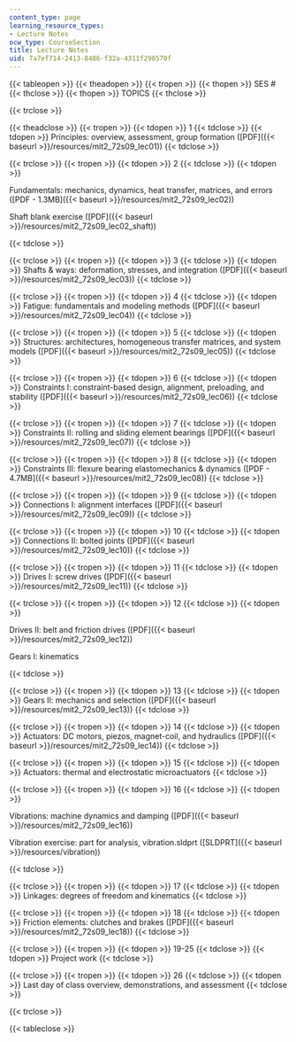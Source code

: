 ```yaml
---
content_type: page
learning_resource_types:
- Lecture Notes
ocw_type: CourseSection
title: Lecture Notes
uid: 7a7ef714-2413-8486-f32a-4311f290570f
---
```


{{< tableopen >}}
{{< theadopen >}}
{{< tropen >}}
{{< thopen >}}
SES #
{{< thclose >}}
{{< thopen >}}
TOPICS
{{< thclose >}}

{{< trclose >}}

{{< theadclose >}}
{{< tropen >}}
{{< tdopen >}}
1
{{< tdclose >}}
{{< tdopen >}}
Principles: overview, assessment, group formation ([PDF]({{< baseurl >}}/resources/mit2_72s09_lec01))
{{< tdclose >}}

{{< trclose >}}
{{< tropen >}}
{{< tdopen >}}
2
{{< tdclose >}}
{{< tdopen >}}


Fundamentals: mechanics, dynamics, heat transfer, matrices, and errors ([PDF - 1.3MB]({{< baseurl >}}/resources/mit2_72s09_lec02))

Shaft blank exercise ([PDF]({{< baseurl >}}/resources/mit2_72s09_lec02_shaft))


{{< tdclose >}}

{{< trclose >}}
{{< tropen >}}
{{< tdopen >}}
3
{{< tdclose >}}
{{< tdopen >}}
Shafts & ways: deformation, stresses, and integration ([PDF]({{< baseurl >}}/resources/mit2_72s09_lec03))
{{< tdclose >}}

{{< trclose >}}
{{< tropen >}}
{{< tdopen >}}
4
{{< tdclose >}}
{{< tdopen >}}
Fatigue: fundamentals and modeling methods ([PDF]({{< baseurl >}}/resources/mit2_72s09_lec04))
{{< tdclose >}}

{{< trclose >}}
{{< tropen >}}
{{< tdopen >}}
5
{{< tdclose >}}
{{< tdopen >}}
Structures: architectures, homogeneous transfer matrices, and system models ([PDF]({{< baseurl >}}/resources/mit2_72s09_lec05))
{{< tdclose >}}

{{< trclose >}}
{{< tropen >}}
{{< tdopen >}}
6
{{< tdclose >}}
{{< tdopen >}}
Constraints I: constraint-based design, alignment, preloading, and stability ([PDF]({{< baseurl >}}/resources/mit2_72s09_lec06))
{{< tdclose >}}

{{< trclose >}}
{{< tropen >}}
{{< tdopen >}}
7
{{< tdclose >}}
{{< tdopen >}}
Constraints II: rolling and sliding element bearings ([PDF]({{< baseurl >}}/resources/mit2_72s09_lec07))
{{< tdclose >}}

{{< trclose >}}
{{< tropen >}}
{{< tdopen >}}
8
{{< tdclose >}}
{{< tdopen >}}
Constraints III: flexure bearing elastomechanics & dynamics ([PDF - 4.7MB]({{< baseurl >}}/resources/mit2_72s09_lec08))
{{< tdclose >}}

{{< trclose >}}
{{< tropen >}}
{{< tdopen >}}
9
{{< tdclose >}}
{{< tdopen >}}
Connections I: alignment interfaces ([PDF]({{< baseurl >}}/resources/mit2_72s09_lec09))
{{< tdclose >}}

{{< trclose >}}
{{< tropen >}}
{{< tdopen >}}
10
{{< tdclose >}}
{{< tdopen >}}
Connections II: bolted joints ([PDF]({{< baseurl >}}/resources/mit2_72s09_lec10))
{{< tdclose >}}

{{< trclose >}}
{{< tropen >}}
{{< tdopen >}}
11
{{< tdclose >}}
{{< tdopen >}}
Drives I: screw drives ([PDF]({{< baseurl >}}/resources/mit2_72s09_lec11))
{{< tdclose >}}

{{< trclose >}}
{{< tropen >}}
{{< tdopen >}}
12
{{< tdclose >}}
{{< tdopen >}}


Drives II: belt and friction drives ([PDF]({{< baseurl >}}/resources/mit2_72s09_lec12))

Gears I: kinematics


{{< tdclose >}}

{{< trclose >}}
{{< tropen >}}
{{< tdopen >}}
13
{{< tdclose >}}
{{< tdopen >}}
Gears II: mechanics and selection ([PDF]({{< baseurl >}}/resources/mit2_72s09_lec13))
{{< tdclose >}}

{{< trclose >}}
{{< tropen >}}
{{< tdopen >}}
14
{{< tdclose >}}
{{< tdopen >}}
Actuators: DC motors, piezos, magnet-coil, and hydraulics ([PDF]({{< baseurl >}}/resources/mit2_72s09_lec14))
{{< tdclose >}}

{{< trclose >}}
{{< tropen >}}
{{< tdopen >}}
15
{{< tdclose >}}
{{< tdopen >}}
Actuators: thermal and electrostatic microactuators
{{< tdclose >}}

{{< trclose >}}
{{< tropen >}}
{{< tdopen >}}
16
{{< tdclose >}}
{{< tdopen >}}


Vibrations: machine dynamics and damping ([PDF]({{< baseurl >}}/resources/mit2_72s09_lec16))

Vibration exercise: part for analysis, vibration.sldprt ([SLDPRT]({{< baseurl >}}/resources/vibration))


{{< tdclose >}}

{{< trclose >}}
{{< tropen >}}
{{< tdopen >}}
17
{{< tdclose >}}
{{< tdopen >}}
Linkages: degrees of freedom and kinematics
{{< tdclose >}}

{{< trclose >}}
{{< tropen >}}
{{< tdopen >}}
18
{{< tdclose >}}
{{< tdopen >}}
Friction elements: clutches and brakes ([PDF]({{< baseurl >}}/resources/mit2_72s09_lec18))
{{< tdclose >}}

{{< trclose >}}
{{< tropen >}}
{{< tdopen >}}
19-25
{{< tdclose >}}
{{< tdopen >}}
Project work
{{< tdclose >}}

{{< trclose >}}
{{< tropen >}}
{{< tdopen >}}
26
{{< tdclose >}}
{{< tdopen >}}
Last day of class overview, demonstrations, and assessment
{{< tdclose >}}

{{< trclose >}}

{{< tableclose >}}